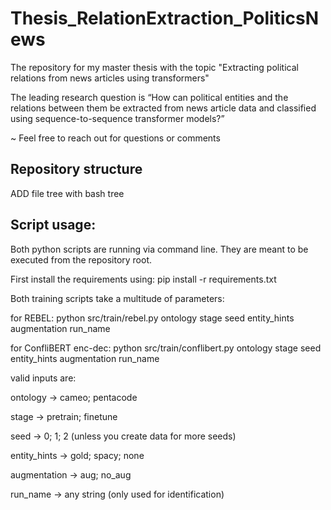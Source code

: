 # Thesis_RelationExtraction_PoliticsNews

The repository for my master thesis with the topic "Extracting political relations from news articles using transformers"

The leading research question is “How can political entities and the relations between them be extracted from news article data and classified using sequence-to-sequence transformer models?” 

~ Feel free to reach out for questions or comments


## Repository structure

ADD file tree with bash tree


## Script usage:

Both python scripts are running via command line. They are meant to be executed from the repository root.

First install the requirements using: pip install -r requirements.txt


Both training scripts take a multitude of parameters:

for REBEL: python src/train/rebel.py ontology stage seed entity_hints augmentation run_name

for ConfliBERT enc-dec: python src/train/conflibert.py ontology stage seed entity_hints augmentation run_name


valid inputs are:

ontology -> cameo; pentacode

stage -> pretrain; finetune

seed -> 0; 1; 2 (unless you create data for more seeds)

entity_hints -> gold; spacy; none

augmentation -> aug; no_aug

run_name -> any string (only used for identification)

